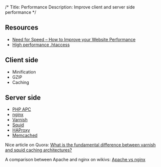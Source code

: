 /*
Title: Performance
Description: Improve client and server side performance
*/


## Resources

- [Need for Speed – How to Improve your Website Performance](http://www.devbridge.com/articles/need-for-speed-how-to-improve-your-website-performance/)
- [High performance .htaccess](https://github.com/sergeychernyshev/.htaccess)


## Client side

* Minification
* GZIP
* Caching


## Server side

* [PHP APC](http://php.net/manual/en/book.apc.php)
* [nginx](http://nginx.org/)
* [Varnish](https://www.varnish-cache.org/)
* [Squid](http://www.squid-cache.org/)
* [HAProxy](http://www.haproxy.org/)
* [Memcached](http://memcached.org/)

Nice article on Quora: [What is the fundamental difference between varnish and squid caching architectures?](http://www.quora.com/What-is-the-fundamental-difference-between-varnish-and-squid-caching-architectures)

A comparison between Apache and nginx on wikivs: [Apache vs nginx](http://www.wikivs.com/wiki/apache_vs_nginx)
